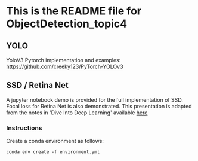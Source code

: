 # This is the README file for ObjectDetection_topic4

## YOLO

YoloV3 Pytorch implementation and examples: https://github.com/creeky123/PyTorch-YOLOv3

## SSD / Retina Net

A jupyter notebook demo is provided for the full implementation of SSD. Focal loss for Retina Net is also demonstrated. This presentation is adapted from the notes in 'Dive Into Deep Learning' available [here](https://d2l.ai/chapter_computer-vision/ssd.html)

### Instructions

Create a conda environment as follows: 

```
conda env create -f environment.yml
```
